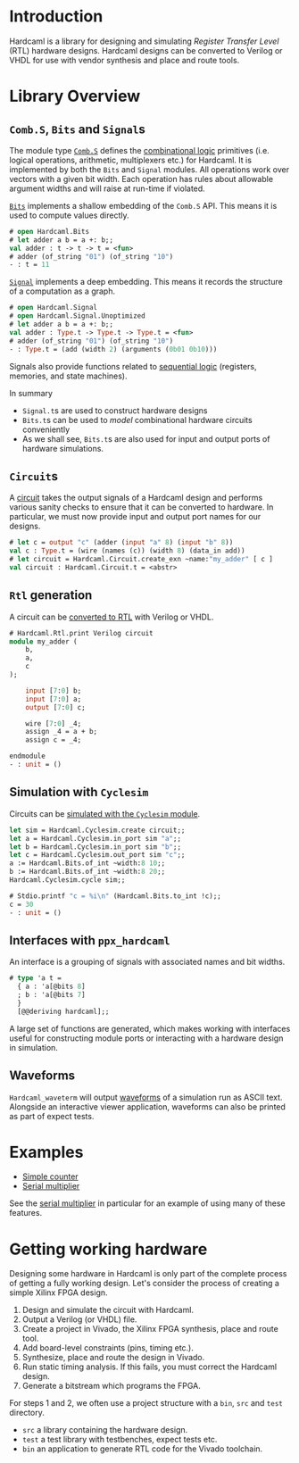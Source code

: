 # Introduction

<!--
```ocaml
# Hardcaml.Caller_id.set_mode Disabled
- : unit = ()
```
-->

Hardcaml is a library for designing and simulating *Register Transfer Level*
(RTL) hardware designs. Hardcaml designs can be converted to Verilog or VHDL for
use with vendor synthesis and place and route tools.

# Library Overview

## `Comb.S`, `Bits` and `Signal`s

The module type
[`Comb.S`](https://ocaml.org/p/hardcaml/latest/doc/Hardcaml/Comb/module-type-S/index.html)
defines the [combinational logic](combinational_logic.md) primitives
(i.e. logical operations, arithmetic, multiplexers etc.) for Hardcaml.
It is implemented by both the `Bits` and `Signal` modules. All
operations work over vectors with a given bit width. Each operation
has rules about allowable argument widths and will raise at run-time
if violated.

[`Bits`](https://ocaml.org/p/hardcaml/latest/doc/Hardcaml/Bits/index.html)
implements a shallow embedding of the `Comb.S` API. This means
it is used to compute values directly.

<!--
It seems we do not set the [am_testing] variable when running this code.

```ocaml
Hardcaml.Caller_id.set_mode Disabled
```
-->

```ocaml
# open Hardcaml.Bits
# let adder a b = a +: b;;
val adder : t -> t -> t = <fun>
# adder (of_string "01") (of_string "10")
- : t = 11
```

[`Signal`](https://ocaml.org/p/hardcaml/latest/doc/Hardcaml/Signal/index.html)
implements a deep embedding. This means it records the structure of a
computation as a graph.

```ocaml
# open Hardcaml.Signal
# open Hardcaml.Signal.Unoptimized
# let adder a b = a +: b;;
val adder : Type.t -> Type.t -> Type.t = <fun>
# adder (of_string "01") (of_string "10")
- : Type.t = (add (width 2) (arguments (0b01 0b10)))
```

Signals also provide functions related to [sequential logic](sequential_logic.md) (registers,
memories, and state machines).

In summary

- `Signal.t`s are used to construct hardware designs
- `Bits.t`s can be used to *model* combinational hardware circuits conveniently
- As we shall see, `Bits.t`s are also used for input and output ports of
  hardware simulations.

## `Circuit`s

A [circuit](circuits.md) takes the output signals of a Hardcaml
design and performs various sanity checks to ensure that it can be
converted to hardware. In particular, we must now provide input and
output port names for our designs.

```ocaml
# let c = output "c" (adder (input "a" 8) (input "b" 8))
val c : Type.t = (wire (names (c)) (width 8) (data_in add))
# let circuit = Hardcaml.Circuit.create_exn ~name:"my_adder" [ c ]
val circuit : Hardcaml.Circuit.t = <abstr>
```

## `Rtl` generation

A circuit can be [converted to RTL](rtl_generation.md) with Verilog or VHDL.

```ocaml
# Hardcaml.Rtl.print Verilog circuit
module my_adder (
    b,
    a,
    c
);

    input [7:0] b;
    input [7:0] a;
    output [7:0] c;

    wire [7:0] _4;
    assign _4 = a + b;
    assign c = _4;

endmodule
- : unit = ()
```

## Simulation with `Cyclesim`

Circuits can be [simulated with the `Cyclesim` module](simulation.md).

```ocaml
let sim = Hardcaml.Cyclesim.create circuit;;
let a = Hardcaml.Cyclesim.in_port sim "a";;
let b = Hardcaml.Cyclesim.in_port sim "b";;
let c = Hardcaml.Cyclesim.out_port sim "c";;
a := Hardcaml.Bits.of_int ~width:8 10;;
b := Hardcaml.Bits.of_int ~width:8 20;;
Hardcaml.Cyclesim.cycle sim;;
```

```ocaml
# Stdio.printf "c = %i\n" (Hardcaml.Bits.to_int !c);;
c = 30
- : unit = ()
```

## Interfaces with `ppx_hardcaml`

An interface is a grouping of signals with associated names and bit widths.

```ocaml skip
# type 'a t =
  { a : 'a[@bits 8]
  ; b : 'a[@bits 7]
  }
  [@@deriving hardcaml];;
```

A large set of functions are generated, which makes working with
interfaces useful for constructing module ports or interacting with a
hardware design in simulation.

## Waveforms

`Hardcaml_waveterm` will output [waveforms](waveforms.md) of a simulation run as ASCII text.
Alongside an interactive viewer application, waveforms can also be printed as
part of expect tests.

# Examples

* [Simple counter](counter_example.md)
* [Serial multiplier](serial_multiplier_example.md)

See the [serial multiplier](serial_multiplier_example.md) in
particular for an example of using many of these features.

# Getting working hardware

Designing some hardware in Hardcaml is only part of the complete process of
getting a fully working design. Let's consider the process of creating a simple
Xilinx FPGA design.

1. Design and simulate the circuit with Hardcaml.
2. Output a Verilog (or VHDL) file.
3. Create a project in Vivado, the Xilinx FPGA synthesis, place and route tool.
4. Add board-level constraints (pins, timing etc.).
5. Synthesize, place and route the design in Vivado.
6. Run static timing analysis.  If this fails, you must correct the Hardcaml design.
7. Generate a bitstream which programs the FPGA.

For steps 1 and 2, we often use a project structure with a `bin`, `src`
and `test` directory.

* `src` a library containing the hardware design.
* `test` a test library with testbenches, expect tests etc.
* `bin` an application to generate RTL code for the Vivado toolchain.

